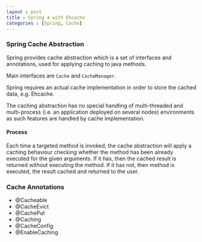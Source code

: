 ```yaml
---
layout : post
title : Spring 4 with Ehcache
categories : [Spring, Cache]
---
```


### Spring Cache Abstraction

  Spring provides cache abstraction which is a set of interfaces and annotations, used for applying caching to java methods.
  
  Main interfaces are `Cache` and `CacheManager`.
  
  Spring requires an actual cache implementation in order to store the cached data, e.g. Ehcache.
  
  The caching abstraction has no special handling of multi-threaded and multi-process
  (i.e. an application deployed on several nodes) environments as such features are handled by cache implementation.
  
#### Process

  Each time a targeted method is invoked, the cache abstraction will apply a caching behaviour checking whether the method
  has been already executed for the given arguments. 
  If it has, then the cached result is returned without executing the method. If it has not, then method is executed, 
  the result cached and returned to the user.
   
### Cache Annotations

  - @Cacheable
  - @CacheEvict
  - @CachePut
  - @Caching
  - @CacheConfig
  - @EnableCaching
